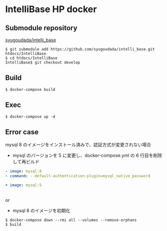 # IntelliBase HP docker

## Submodule repository

[syugoudada/intelli_base](https://github.com/syugoudada/intelli_base.git)

```Shell
$ git submodule add https://github.com/syugoudada/intelli_base.git htdocs/IntelliBase
$ cd htdocs/IntelliBase
IntelliBase$ git checkout develop
```

## Build

```Shell
$ docker-compose build
```

## Exec

```Shell
$ docker-compose up -d
```

## Error case

mysql 8 のイメージをインストール済みで、認証方式が変更されない場合

- mysql のバージョンを 5 に変更し、docker-compose.yml の 6 行目を削除して再ビルド

```yml
- image: mysql:8
- command: --default-authentication-plugin=mysql_native_password

+ image: mysql:5
```

<br>or<br>

- mysql 8 のイメージを初期化

```Shell
$ docker-compose down --rmi all --volumes --remove-orphans
$ build
```
